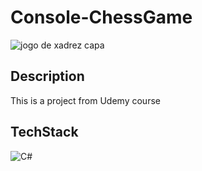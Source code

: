
# Console-ChessGame

![jogo de xadrez capa](https://github.com/user-attachments/assets/a3db056d-fec8-4592-b1c2-7ee34d00f30d)

## Description

This is a project from Udemy course 



## TechStack

![C#](https://skillicons.dev/icons?i=cs)




